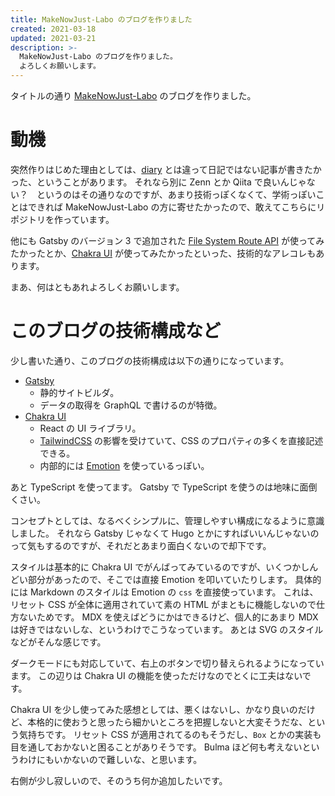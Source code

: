 ```yaml
---
title: MakeNowJust-Labo のブログを作りました
created: 2021-03-18
updated: 2021-03-21
description: >-
  MakeNowJust-Labo のブログを作りました。
  よろしくお願いします。
---
```


タイトルの通り [MakeNowJust-Labo](https://github.com/MakeNowJust-Labo) のブログを作りました。

# 動機

突然作りはじめた理由としては、[diary](https://diary.quine.codes) とは違って日記ではない記事が書きたかった、ということがあります。
それなら別に Zenn とか Qiita で良いんじゃない？　というのはその通りなのですが、あまり技術っぽくなくて、学術っぽいことはできれば MakeNowJust-Labo の方に寄せたかったので、敢えてこちらにリポジトリを作っています。

他にも Gatsby のバージョン 3 で追加された [File System Route API](https://www.gatsbyjs.com/docs/reference/routing/file-system-route-api/) が使ってみたかったとか、[Chakra UI](https://chakra-ui.com) が使ってみたかったといった、技術的なアレコレもあります。

まあ、何はともあれよろしくお願いします。

# このブログの技術構成など

少し書いた通り、このブログの技術構成は以下の通りになっています。

- [Gatsby](https://www.gatsbyjs.com)
  - 静的サイトビルダ。
  - データの取得を GraphQL で書けるのが特徴。
- [Chakra UI](https://chakra-ui.com)
  - React の UI ライブラリ。
  - [TailwindCSS](https://tailwindcss.com) の影響を受けていて、CSS のプロパティの多くを直接記述できる。
  - 内部的には [Emotion](https://emotion.sh/docs/introduction) を使っているっぽい。

あと TypeScript を使ってます。
Gatsby で TypeScript を使うのは地味に面倒くさい。

コンセプトとしては、なるべくシンプルに、管理しやすい構成になるように意識しました。
それなら Gatsby じゃなくて Hugo とかにすればいいんじゃないのって気もするのですが、それだとあまり面白くないので却下です。

スタイルは基本的に Chakra UI でがんばってみているのですが、いくつかしんどい部分があったので、そこでは直接 Emotion を叩いていたりします。
具体的には Markdown のスタイルは Emotion の `css` を直接使っています。
これは、リセット CSS が全体に適用されていて素の HTML がまともに機能しないので仕方ないためです。
MDX を使えばどうにかはできるけど、個人的にあまり MDX は好きではないしな、というわけでこうなっています。
あとは SVG のスタイルなどがそんな感じです。

ダークモードにも対応していて、右上のボタンで切り替えられるようになっています。
この辺りは Chakra UI の機能を使っただけなのでとくに工夫はないです。

Chakra UI を少し使ってみた感想としては、悪くはないし、かなり良いのだけど、本格的に使おうと思ったら細かいところを把握しないと大変そうだな、という気持ちです。
リセット CSS が適用されてるのもそうだし、`Box` とかの実装も目を通しておかないと困ることがありそうです。
Bulma ほど何も考えないというわけにもいかないので難しいな、と思います。

右側が少し寂しいので、そのうち何か追加したいです。
